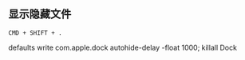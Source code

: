 ## 显示隐藏文件

```
CMD + SHIFT + .
```


defaults write com.apple.dock autohide-delay -float 1000; killall Dock
